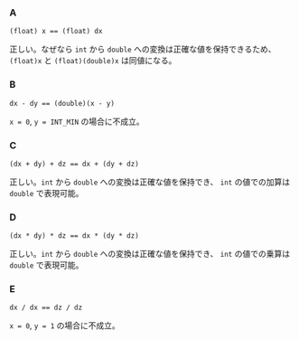 ### A

```
(float) x == (float) dx
```

正しい。なぜなら `int` から `double` への変換は正確な値を保持できるため、
`(float)x` と `(float)(double)x` は同値になる。

### B

```
dx - dy == (double)(x - y)
```

`x = 0`, `y = INT_MIN` の場合に不成立。

### C

```
(dx + dy) + dz == dx + (dy + dz)

```

正しい。`int` から `double` への変換は正確な値を保持でき、
`int` の値での加算は `double` で表現可能。

### D

```
(dx * dy) * dz == dx * (dy * dz)
```

正しい。`int` から `double` への変換は正確な値を保持でき、
`int` の値での乗算は `double` で表現可能。

### E

```
dx / dx == dz / dz
```

`x = 0`, `y = 1` の場合に不成立。
